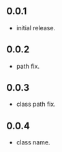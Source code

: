 ## 0.0.1

* initial release.

## 0.0.2

* path fix.

## 0.0.3

* class path fix.

## 0.0.4

* class name.

